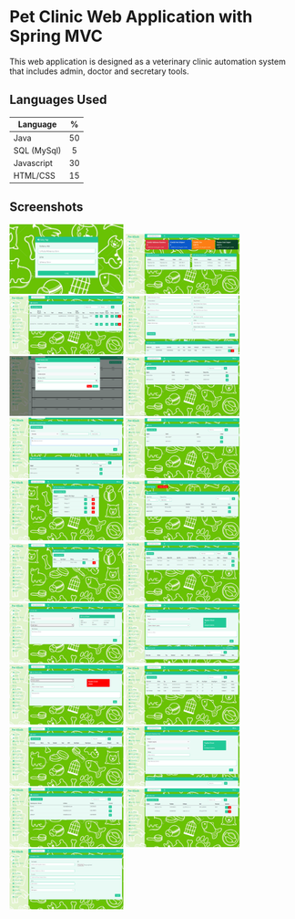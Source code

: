 # Pet Clinic Web Application with Spring MVC

This web application is designed as a veterinary clinic automation system that includes admin, doctor and secretary tools.

## Languages Used

| Language | % |
| ------------- |:-------------:|
| Java | 50 |
| SQL (MySql) | 5 |
| Javascript | 30 |
| HTML/CSS | 15 |

## Screenshots
<p>
<a href="https://github.com/oguzkaansari/Pet_Clinic_App/blob/main/screenshots/login.PNG" target="_blank">
<img src="https://github.com/oguzkaansari/Pet_Clinic_App/blob/main/screenshots/login.PNG" width="200" style="max-width:100%;"></a>
  
  <a href="https://github.com/oguzkaansari/Pet_Clinic_App/blob/main/screenshots/dashboard.PNG" target="_blank">
<img src="https://github.com/oguzkaansari/Pet_Clinic_App/blob/main/screenshots/dashboard.PNG" width="200" style="max-width:100%;"></a>
 
 <a href="https://github.com/oguzkaansari/Pet_Clinic_App/blob/main/screenshots/customerlist.PNG" target="_blank">
<img src="https://github.com/oguzkaansari/Pet_Clinic_App/blob/main/screenshots/customerlist.PNG" width="200" style="max-width:100%;"></a>
  
  <a href="https://github.com/oguzkaansari/Pet_Clinic_App/blob/main/screenshots/addcustomer.PNG" target="_blank">
<img src="https://github.com/oguzkaansari/Pet_Clinic_App/blob/main/screenshots/addcustomer.PNG" width="200" style="max-width:100%;"></a> 
  
  <a href="https://github.com/oguzkaansari/Pet_Clinic_App/blob/main/screenshots/addmeeting.PNG" target="_blank">
<img src="https://github.com/oguzkaansari/Pet_Clinic_App/blob/main/screenshots/addmeeting.PNG" width="200" style="max-width:100%;"></a>
 
  <a href="https://github.com/oguzkaansari/Pet_Clinic_App/blob/main/screenshots/buylist.PNG" target="_blank">
<img src="https://github.com/oguzkaansari/Pet_Clinic_App/blob/main/screenshots/buylist.PNG" width="200" style="max-width:100%;"></a>
 
  <a href="https://github.com/oguzkaansari/Pet_Clinic_App/blob/main/screenshots/buyform.PNG" target="_blank">
<img src="https://github.com/oguzkaansari/Pet_Clinic_App/blob/main/screenshots/buyform.PNG" width="200" style="max-width:100%;"></a>
 
  <a href="https://github.com/oguzkaansari/Pet_Clinic_App/blob/main/screenshots/agendalist.PNG" target="_blank">
<img src="https://github.com/oguzkaansari/Pet_Clinic_App/blob/main/screenshots/agendalist.PNG" width="200" style="max-width:100%;"></a>
 
  <a href="https://github.com/oguzkaansari/Pet_Clinic_App/blob/main/screenshots/categorylist.PNG" target="_blank">
<img src="https://github.com/oguzkaansari/Pet_Clinic_App/blob/main/screenshots/categorylist.PNG" width="200" style="max-width:100%;"></a>
 
  <a href="https://github.com/oguzkaansari/Pet_Clinic_App/blob/main/screenshots/chestlist.PNG" target="_blank">
<img src="https://github.com/oguzkaansari/Pet_Clinic_App/blob/main/screenshots/chestlist.PNG" width="200" style="max-width:100%;"></a>
 
  <a href="https://github.com/oguzkaansari/Pet_Clinic_App/blob/main/screenshots/grouplist.PNG" target="_blank">
<img src="https://github.com/oguzkaansari/Pet_Clinic_App/blob/main/screenshots/grouplist.PNG" width="200" style="max-width:100%;"></a>

  <a href="https://github.com/oguzkaansari/Pet_Clinic_App/blob/main/screenshots/lablist.PNG" target="_blank">
<img src="https://github.com/oguzkaansari/Pet_Clinic_App/blob/main/screenshots/lablist.PNG" width="200" style="max-width:100%;"></a>
 
 <a href="https://github.com/oguzkaansari/Pet_Clinic_App/blob/main/screenshots/labform.PNG" target="_blank">
<img src="https://github.com/oguzkaansari/Pet_Clinic_App/blob/main/screenshots/labform.PNG" width="200" style="max-width:100%;"></a>
 
 <a href="https://github.com/oguzkaansari/Pet_Clinic_App/blob/main/screenshots/payin.PNG" target="_blank">
<img src="https://github.com/oguzkaansari/Pet_Clinic_App/blob/main/screenshots/payin.PNG" width="200" style="max-width:100%;"></a>
 
  <a href="https://github.com/oguzkaansari/Pet_Clinic_App/blob/main/screenshots/payout.PNG" target="_blank">
<img src="https://github.com/oguzkaansari/Pet_Clinic_App/blob/main/screenshots/payout.PNG" width="200" style="max-width:100%;"></a>
 
  <a href="https://github.com/oguzkaansari/Pet_Clinic_App/blob/main/screenshots/productlist.PNG" target="_blank">
<img src="https://github.com/oguzkaansari/Pet_Clinic_App/blob/main/screenshots/productlist.PNG" width="200" style="max-width:100%;"></a>
 
  <a href="https://github.com/oguzkaansari/Pet_Clinic_App/blob/main/screenshots/salelist.PNG" target="_blank">
<img src="https://github.com/oguzkaansari/Pet_Clinic_App/blob/main/screenshots/salelist.PNG" width="200" style="max-width:100%;"></a>
 
  <a href="https://github.com/oguzkaansari/Pet_Clinic_App/blob/main/screenshots/saleform.PNG" target="_blank">
<img src="https://github.com/oguzkaansari/Pet_Clinic_App/blob/main/screenshots/saleform.PNG" width="200" style="max-width:100%;"></a>
 
  <a href="https://github.com/oguzkaansari/Pet_Clinic_App/blob/main/screenshots/supplierlist.PNG" target="_blank">
<img src="https://github.com/oguzkaansari/Pet_Clinic_App/blob/main/screenshots/supplierlist.PNG" width="200" style="max-width:100%;"></a>
 
  <a href="https://github.com/oguzkaansari/Pet_Clinic_App/blob/main/screenshots/userslist.PNG" target="_blank">
<img src="https://github.com/oguzkaansari/Pet_Clinic_App/blob/main/screenshots/userslist.PNG" width="200" style="max-width:100%;"></a>
 
  <a href="https://github.com/oguzkaansari/Pet_Clinic_App/blob/main/screenshots/userform.PNG" target="_blank">
<img src="https://github.com/oguzkaansari/Pet_Clinic_App/blob/main/screenshots/userform.PNG" width="200" style="max-width:100%;"></a>
 
 
 </p>
 
 
